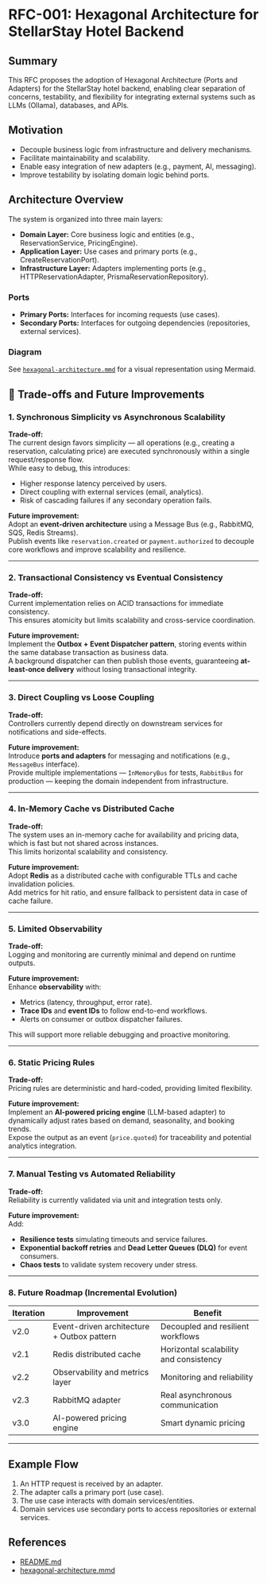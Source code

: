 # RFC-001: Hexagonal Architecture for StellarStay Hotel Backend

## Summary
This RFC proposes the adoption of Hexagonal Architecture (Ports and Adapters) for the StellarStay hotel backend, enabling clear separation of concerns, testability, and flexibility for integrating external systems such as LLMs (Ollama), databases, and APIs.

## Motivation
- Decouple business logic from infrastructure and delivery mechanisms.
- Facilitate maintainability and scalability.
- Enable easy integration of new adapters (e.g., payment, AI, messaging).
- Improve testability by isolating domain logic behind ports.

## Architecture Overview
The system is organized into three main layers:

- **Domain Layer:** Core business logic and entities (e.g., ReservationService, PricingEngine).
- **Application Layer:** Use cases and primary ports (e.g., CreateReservationPort).
- **Infrastructure Layer:** Adapters implementing ports (e.g., HTTPReservationAdapter, PrismaReservationRepository).

### Ports
- **Primary Ports:** Interfaces for incoming requests (use cases).
- **Secondary Ports:** Interfaces for outgoing dependencies (repositories, external services).

### Diagram
See [`hexagonal-architecture.mmd`](../hexagonal-architecture.mmd) for a visual representation using Mermaid.

## 🧭 Trade-offs and Future Improvements

### 1. Synchronous Simplicity vs Asynchronous Scalability
**Trade-off:**  
The current design favors simplicity — all operations (e.g., creating a reservation, calculating price) are executed synchronously within a single request/response flow.  
While easy to debug, this introduces:
- Higher response latency perceived by users.  
- Direct coupling with external services (email, analytics).  
- Risk of cascading failures if any secondary operation fails.

**Future improvement:**  
Adopt an **event-driven architecture** using a Message Bus (e.g., RabbitMQ, SQS, Redis Streams).  
Publish events like `reservation.created` or `payment.authorized` to decouple core workflows and improve scalability and resilience.

---

### 2. Transactional Consistency vs Eventual Consistency
**Trade-off:**  
Current implementation relies on ACID transactions for immediate consistency.  
This ensures atomicity but limits scalability and cross-service coordination.

**Future improvement:**  
Implement the **Outbox + Event Dispatcher pattern**, storing events within the same database transaction as business data.  
A background dispatcher can then publish those events, guaranteeing **at-least-once delivery** without losing transactional integrity.

---

### 3. Direct Coupling vs Loose Coupling
**Trade-off:**  
Controllers currently depend directly on downstream services for notifications and side-effects.

**Future improvement:**  
Introduce **ports and adapters** for messaging and notifications (e.g., `MessageBus` interface).  
Provide multiple implementations — `InMemoryBus` for tests, `RabbitBus` for production — keeping the domain independent from infrastructure.

---

### 4. In-Memory Cache vs Distributed Cache
**Trade-off:**  
The system uses an in-memory cache for availability and pricing data, which is fast but not shared across instances.  
This limits horizontal scalability and consistency.

**Future improvement:**  
Adopt **Redis** as a distributed cache with configurable TTLs and cache invalidation policies.  
Add metrics for hit ratio, and ensure fallback to persistent data in case of cache failure.

---

### 5. Limited Observability
**Trade-off:**  
Logging and monitoring are currently minimal and depend on runtime outputs.

**Future improvement:**  
Enhance **observability** with:
- Metrics (latency, throughput, error rate).  
- **Trace IDs** and **event IDs** to follow end-to-end workflows.  
- Alerts on consumer or outbox dispatcher failures.  

This will support more reliable debugging and proactive monitoring.

---

### 6. Static Pricing Rules
**Trade-off:**  
Pricing rules are deterministic and hard-coded, providing limited flexibility.

**Future improvement:**  
Implement an **AI-powered pricing engine** (LLM-based adapter) to dynamically adjust rates based on demand, seasonality, and booking trends.  
Expose the output as an event (`price.quoted`) for traceability and potential analytics integration.

---

### 7. Manual Testing vs Automated Reliability
**Trade-off:**  
Reliability is currently validated via unit and integration tests only.

**Future improvement:**  
Add:
- **Resilience tests** simulating timeouts and service failures.  
- **Exponential backoff retries** and **Dead Letter Queues (DLQ)** for event consumers.  
- **Chaos tests** to validate system recovery under stress.

---

### 8. Future Roadmap (Incremental Evolution)

| Iteration | Improvement | Benefit |
|------------|-------------|----------|
| v2.0 | Event-driven architecture + Outbox pattern | Decoupled and resilient workflows |
| v2.1 | Redis distributed cache | Horizontal scalability and consistency |
| v2.2 | Observability and metrics layer | Monitoring and reliability |
| v2.3 | RabbitMQ adapter | Real asynchronous communication |
| v3.0 | AI-powered pricing engine | Smart dynamic pricing |

---
## Example Flow
1. An HTTP request is received by an adapter.
2. The adapter calls a primary port (use case).
3. The use case interacts with domain services/entities.
4. Domain services use secondary ports to access repositories or external services.

## References
- [README.md](../README.md)
- [hexagonal-architecture.mmd](../hexagonal-architecture.mmd)

